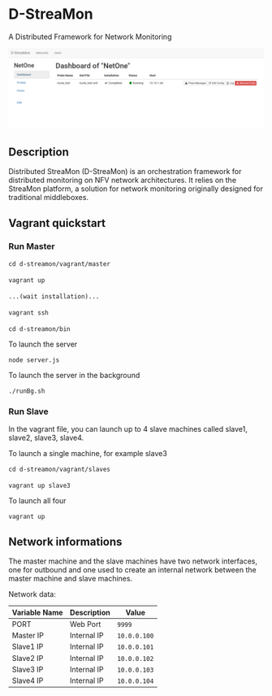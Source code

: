 # D-StreaMon

A Distributed Framework for Network Monitoring

![screenshot](public/img/d-streamon_screenshot.png)

## Description

Distributed StreaMon (D-StreaMon) is an orchestration
framework for distributed monitoring on NFV network
architectures. It relies on the StreaMon platform, a solution
for network monitoring originally designed for traditional
middleboxes.

## Vagrant quickstart

### Run Master

```
cd d-streamon/vagrant/master

vagrant up

...(wait installation)...

vagrant ssh

cd d-streamon/bin
```

To launch the server
```
node server.js
```

To launch the server in the background
```
./runBg.sh
```

### Run Slave

In the vagrant file, you can launch up to 4 slave machines called slave1, slave2, slave3, slave4.

To launch a single machine, for example slave3
```
cd d-streamon/vagrant/slaves

vagrant up slave3
```
To launch all four
```
vagrant up
```

## Network informations

The master machine and the slave machines have two network interfaces, one for outbound and one used to create an internal network between the master machine and slave machines.

Network data:

| Variable Name | Description            | Value                           |
| ------------- | ---------------------- | ------------------------------- |
| PORT          | Web Port               | `9999`                          |
| Master IP     | Internal IP            | `10.0.0.100`                    |
| Slave1 IP     | Internal IP            | `10.0.0.101`                    |
| Slave2 IP     | Internal IP            | `10.0.0.102`                    |
| Slave3 IP     | Internal IP            | `10.0.0.103`                    |
| Slave4 IP     | Internal IP            | `10.0.0.104`                    |
